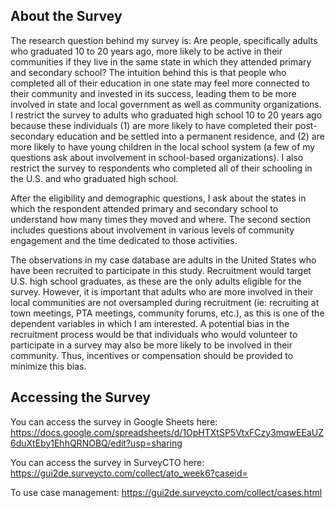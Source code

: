## About the Survey
The research question behind my survey is: Are people, specifically adults who graduated 10 to 20 years ago, more likely to be active in their communities if they live in the same state in which they attended primary and secondary school? The intuition behind this is that people who completed all of their education in one state may feel more connected to their community and invested in its success, leading them to be more involved in state and local government as well as community organizations. I restrict the survey to adults who graduated high school 10 to 20 years ago because these individuals (1) are more likely to have completed their post-secondary education and be settled into a permanent residence, and (2) are more likely to have young children in the local school system (a few of my questions ask about involvement in school-based organizations). I also restrict the survey to respondents who completed all of their schooling in the U.S. and who graduated high school.

After the eligibility and demographic questions, I ask about the states in which the respondent attended primary and secondary school to understand how many times they moved and where. The second section includes questions about involvement in various levels of community engagement and the time dedicated to those activities.

The observations in my case database are adults in the United States who have been recruited to participate in this study. Recruitment would target U.S. high school graduates, as these are the only adults eligible for the survey. However, it is important that adults who are more involved in their local communities are not oversampled during recruitment (ie: recruiting at town meetings, PTA meetings, community forums, etc.), as this is one of the dependent variables in which I am interested. A potential bias in the recruitment process would be that individuals who would volunteer to participate in a survey may also be more likely to be involved in their community. Thus, incentives or compensation should be provided to minimize this bias.

## Accessing the Survey
You can access the survey in Google Sheets here: https://docs.google.com/spreadsheets/d/1OpHTXtSP5VtxFCzy3mqwEEaUZ6duXtEby1EhhQRNOBQ/edit?usp=sharing

You can access the survey in SurveyCTO here: https://gui2de.surveycto.com/collect/ato_week6?caseid=

To use case management: https://gui2de.surveycto.com/collect/cases.html